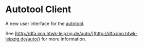 Autotool Client
===============

A new user interface for the
[autotool](https://autotool.imn.htwk-leipzig.de/cgi-bin/Super.cgi).

See [http://dfa.imn.htwk-leipzig.de/auto/](http://dfa.imn.htwk-leipzig.de/auto/)
for more information.

